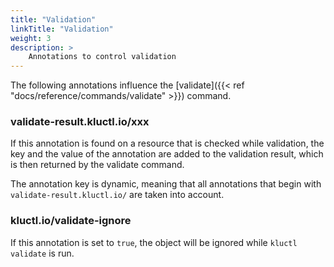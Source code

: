 ```yaml
---
title: "Validation"
linkTitle: "Validation"
weight: 3
description: >
    Annotations to control validation
---
```


The following annotations influence the [validate]({{< ref "docs/reference/commands/validate" >}}) command.

### validate-result.kluctl.io/xxx
If this annotation is found on a resource that is checked while validation, the key and the value of the annotation
are added to the validation result, which is then returned by the validate command.

The annotation key is dynamic, meaning that all annotations that begin with `validate-result.kluctl.io/` are taken
into account.

### kluctl.io/validate-ignore
If this annotation is set to `true`, the object will be ignored while `kluctl validate` is run.